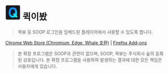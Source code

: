 # ![로고](./icon48.png) 퀵이봤

> 퀵뷰 등 SOOP 로그인을 임베드된 플레이어에서 사용할 수 있도록 합니다.

[Chrome Web Store (Chromium, Edge, Whale 호환)](https://chromewebstore.google.com/detail/kknpednaefeeadenigegbidbkekogdgm) | [Firefox Add-ons](https://addons.mozilla.org/addon/qvanywhere)

> 본 확장 프로그램은 SOOP과 관련이 없으며, SOOP, 퀵뷰는 주식회사 숲의 등록된 상표입니다. 본 확장 프로그램을 사용하여 발생하는 결과에 대한 모든 책임은 사용자에게 있습니다.
